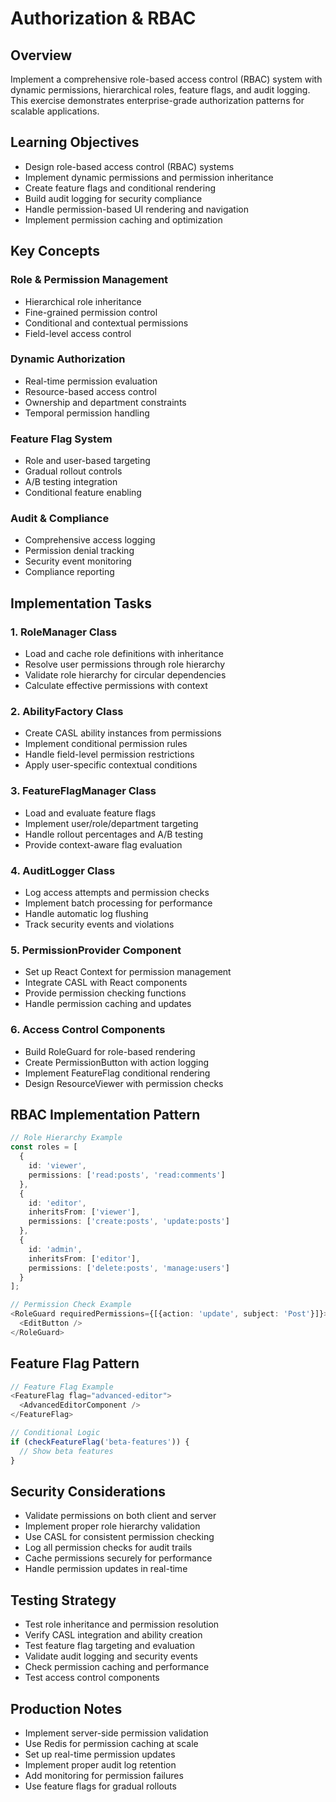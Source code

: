 # Authorization & RBAC

## Overview

Implement a comprehensive role-based access control (RBAC) system with dynamic permissions, hierarchical roles, feature flags, and audit logging. This exercise demonstrates enterprise-grade authorization patterns for scalable applications.

## Learning Objectives

- Design role-based access control (RBAC) systems
- Implement dynamic permissions and permission inheritance
- Create feature flags and conditional rendering
- Build audit logging for security compliance
- Handle permission-based UI rendering and navigation
- Implement permission caching and optimization

## Key Concepts

### Role & Permission Management
- Hierarchical role inheritance
- Fine-grained permission control
- Conditional and contextual permissions
- Field-level access control

### Dynamic Authorization
- Real-time permission evaluation
- Resource-based access control
- Ownership and department constraints
- Temporal permission handling

### Feature Flag System
- Role and user-based targeting
- Gradual rollout controls
- A/B testing integration
- Conditional feature enabling

### Audit & Compliance
- Comprehensive access logging
- Permission denial tracking
- Security event monitoring
- Compliance reporting

## Implementation Tasks

### 1. RoleManager Class
- Load and cache role definitions with inheritance
- Resolve user permissions through role hierarchy
- Validate role hierarchy for circular dependencies
- Calculate effective permissions with context

### 2. AbilityFactory Class
- Create CASL ability instances from permissions
- Implement conditional permission rules
- Handle field-level permission restrictions
- Apply user-specific contextual conditions

### 3. FeatureFlagManager Class
- Load and evaluate feature flags
- Implement user/role/department targeting
- Handle rollout percentages and A/B testing
- Provide context-aware flag evaluation

### 4. AuditLogger Class
- Log access attempts and permission checks
- Implement batch processing for performance
- Handle automatic log flushing
- Track security events and violations

### 5. PermissionProvider Component
- Set up React Context for permission management
- Integrate CASL with React components
- Provide permission checking functions
- Handle permission caching and updates

### 6. Access Control Components
- Build RoleGuard for role-based rendering
- Create PermissionButton with action logging
- Implement FeatureFlag conditional rendering
- Design ResourceViewer with permission checks

## RBAC Implementation Pattern

```typescript
// Role Hierarchy Example
const roles = [
  {
    id: 'viewer',
    permissions: ['read:posts', 'read:comments']
  },
  {
    id: 'editor', 
    inheritsFrom: ['viewer'],
    permissions: ['create:posts', 'update:posts']
  },
  {
    id: 'admin',
    inheritsFrom: ['editor'],
    permissions: ['delete:posts', 'manage:users']
  }
];

// Permission Check Example
<RoleGuard requiredPermissions={[{action: 'update', subject: 'Post'}]}>
  <EditButton />
</RoleGuard>
```

## Feature Flag Pattern

```typescript
// Feature Flag Example
<FeatureFlag flag="advanced-editor">
  <AdvancedEditorComponent />
</FeatureFlag>

// Conditional Logic
if (checkFeatureFlag('beta-features')) {
  // Show beta features
}
```

## Security Considerations

- Validate permissions on both client and server
- Implement proper role hierarchy validation
- Use CASL for consistent permission checking
- Log all permission checks for audit trails
- Cache permissions securely for performance
- Handle permission updates in real-time

## Testing Strategy

- Test role inheritance and permission resolution
- Verify CASL integration and ability creation
- Test feature flag targeting and evaluation
- Validate audit logging and security events
- Check permission caching and performance
- Test access control components

## Production Notes

- Implement server-side permission validation
- Use Redis for permission caching at scale
- Set up real-time permission updates
- Implement proper audit log retention
- Add monitoring for permission failures
- Use feature flags for gradual rollouts
